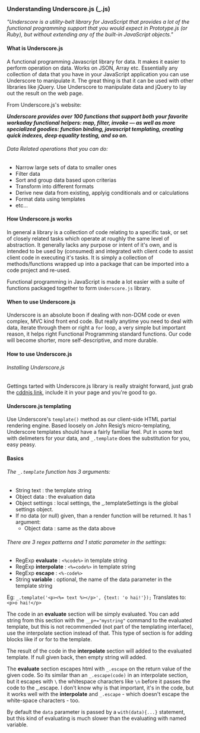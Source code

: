 ### Understanding Underscore.js (_.js)

*"Underscore is a utility-belt library for JavaScript that provides a lot of the functional programming support that you would expect in Prototype.js (or Ruby), but without extending any of the built-in JavaScript objects."*

#### What is Underscore.js
A functional programming Javascript library for data. It makes it easier to perform operation on data. Works on JSON, Array etc. Essentially any collection of data that you have in your JavaScript application you can use Underscore to manipulate it. The great thing is that it can be used with other libraries like jQuery. Use Underscore to manipulate data and jQuery to lay out the result on the web page. 

From Underscore.js's website:

***Underscore provides over 100 functions that support both your favorite workaday functional helpers: map, filter, invoke — as well as more specialized goodies: function binding, javascript templating, creating quick indexes, deep equality testing, and so on.***

###### Data Related operations that you can do:
* Narrow large sets of data to smaller ones
* Filter data
* Sort and group data based upon criterias
* Transform into different formats
* Derive new data from existing, applyig conditionals and or calculations
* Format data using templates
* etc...

#### How Underscore.js works

In general a library is a collection of code relating to a specific task, or set of closely related tasks which operate at roughly the same level of abstraction. It generally lacks any purpose or intent of it's own, and is intended to be used by (consumed) and integrated with client code to assist client code in executing it's tasks. It is simply a collection of methods/functions wrapped up into a package that can be imported into a code project and re-used.

Functional programming in JavaScript is made a lot easier with a suite of functions packaged together to form `Underscore.js` library.

#### When to use Underscore.js

Underscore is an absolute boon if dealing with non-DOM code or even complex, MVC kind front end code. But really anytime you need to deal with data, iterate through them or right a `for` loop, a very simple but important reason, it helps right Functional Programming standard functions. Our code will become shorter, more self-descriptive, and more durable.

#### How to use Underscore.js

###### Installing Underscore.js
Gettings tarted with Underscore.js library is really straight forward, just grab the [cddnjs link](https://cdnjs.cloudflare.com/ajax/libs/underscore.js/1.7.0/underscore-min.js), include it in your page and you're good to go.

#### Underscore.js templating

Use Underscore's `template()` method as our client-side HTML partial rendering engine. Based loosely on John Resig’s micro-templating, Underscore templates should have a fairly familiar feel. Put in some text with delimeters for your data, and `_.template` does the substitution for you, easy peasy.

#### Basics

###### The `_.template` function has 3 arguments:

* String text : the template string
* Object data : the evaluation data
* Object settings : local settings, the _.templateSettings is the global settings  object.
* If no data (or null) given, than a render function will be returned. It has 1 argument:
  - Object data : same as the data above


###### There are 3 regex patterns and 1 static parameter in the settings:
 - RegExp **evaluate** : `<%code%>` in template string
 - RegExp **interpolate** : `<%=code%>` in template string
 - RegExp **escape** : `<%-code%>`
 - String **variable** : optional, the name of the data parameter in the template string

Eg: `_.template('<p><%= text %></p>', {text: 'o hai!'});`
Translates to: `<p>o hai!</p>`

The code in an **evaluate** section will be simply evaluated. You can add string from this section with the `__p+="mystring"` command to the evaluated template, but this is not recommended (not part of the templating interface), use the interpolate section instead of that. This type of section is for adding blocks like if or for to the template.

The result of the code in the **interpolate** section will added to the evaluated template. If null given back, then empty string will added.

The **evaluate** section escapes html with `_.escape` on the return value of the given code. So its similar than an `_.escape(code)` in an interpolate section, but it escapes with `\` the whitespace characters like `\n` before it passes the code to the _.escape. I don't know why is that important, it's in the code, but it works well with the **interpolate** and `_.escape` - which doesn't escape the white-space characters - too.

By default the `data` parameter is passed by a `with(data){...}` statement, but this kind of evaluating is much slower than the evaluating with named variable. 




